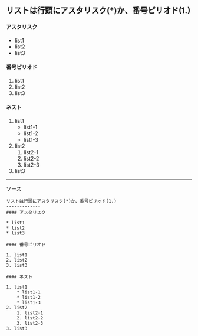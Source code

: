 リストは行頭にアスタリスク(*)か、番号ピリオド(1.)
-------------
#### アスタリスク

* list1
* list2
* list3

#### 番号ピリオド

1. list1
2. list2
3. list3

#### ネスト

1. list1
    * list1-1
    * list1-2
    * list1-3
2. list2
    1. list2-1
    2. list2-2
    3. list2-3
3. list3

*****

ソース

    リストは行頭にアスタリスク(*)か、番号ピリオド(1.)
    -------------
    #### アスタリスク
    
    * list1
    * list2
    * list3
    
    #### 番号ピリオド
    
    1. list1
    2. list2
    3. list3
    
    #### ネスト
    
    1. list1
        * list1-1
        * list1-2
        * list1-3
    2. list2
        1. list2-1
        2. list2-2
        3. list2-3
    3. list3
